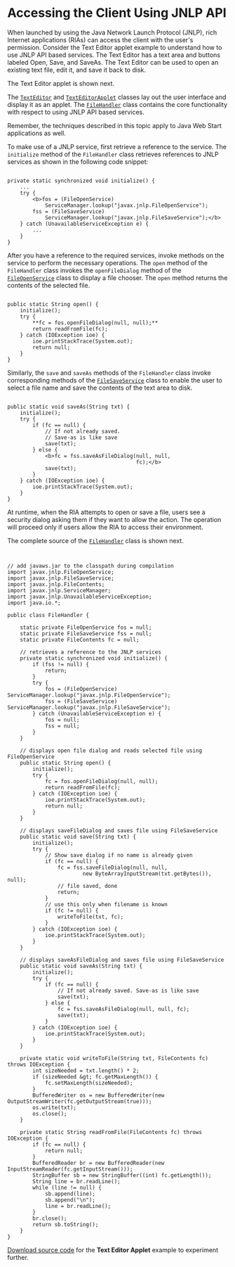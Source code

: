 
# Accessing the Client Using JNLP API

When launched by using the Java Network Launch Protocol (JNLP), rich Internet applications (RIAs) can access the client with the user's permission. Consider the Text Editor applet example to understand how to use JNLP API based services. The Text Editor has a text area and buttons labeled Open, Save, and SaveAs. The Text Editor can be used to open an existing text file, edit it, and save it back to disk.

The Text Editor applet is shown next.

The 
[`TextEditor`](examples/applet_JNLP_API/src/TextEditor.java) and 
[`TextEditorApplet`](examples/applet_JNLP_API/src/TextEditor.java) classes lay out the user interface and display it as an applet. The 
[`FileHandler`](examples/applet_JNLP_API/src/FileHandler.java) class contains the core functionality with respect to using JNLP API based services.

Remember, the techniques described in this topic apply to Java Web Start applications as well.

To make use of a JNLP service, first retrieve a reference to the service. The `initialize` method of the `FileHandler` class retrieves references to JNLP services as shown in the following code snippet:

```

private static synchronized void initialize() {
    ...
    try {
        <b>fos = (FileOpenService)
            ServiceManager.lookup("javax.jnlp.FileOpenService");
        fss = (FileSaveService)
            ServiceManager.lookup("javax.jnlp.FileSaveService");</b>
    } catch (UnavailableServiceException e) {
        ...
    }
}

```

After you have a reference to the required services, invoke methods on the service to perform the necessary operations. The `open` method of the `FileHandler` class invokes the `openFileDialog` method of the 
[`FileOpenService`](https://docs.oracle.com/javase/8/docs/jre/api/javaws/jnlp/javax/jnlp/FileOpenService.html) class to display a file chooser. The `open` method returns the contents of the selected file.

```

public static String open() {
    initialize();
    try {
        **fc = fos.openFileDialog(null, null);**
        return readFromFile(fc);
    } catch (IOException ioe) {
        ioe.printStackTrace(System.out);
        return null;
    }
}

```

Similarly, the `save` and `saveAs` methods of the `FileHandler` class invoke corresponding methods of the 
[`FileSaveService`](https://docs.oracle.com/javase/8/docs/jre/api/javaws/jnlp/javax/jnlp/FileSaveService.html) class to enable the user to select a file name and save the contents of the text area to disk.

```

public static void saveAs(String txt) {
    initialize();
    try {
        if (fc == null) {
            // If not already saved.
            // Save-as is like save
            save(txt);
        } else {
            <b>fc = fss.saveAsFileDialog(null, null,
                                         fc);</b>
            save(txt);
        }
    } catch (IOException ioe) {
        ioe.printStackTrace(System.out);
    }
}

```

At runtime, when the RIA attempts to open or save a file, users see a security dialog asking them if they want to allow the action. The operation will proceed only if users allow the RIA to access their environment.

The complete source of the 
[`FileHandler`](examples/applet_JNLP_API/src/FileHandler.java) class is shown next.

```


// add javaws.jar to the classpath during compilation 
import javax.jnlp.FileOpenService;
import javax.jnlp.FileSaveService;
import javax.jnlp.FileContents;
import javax.jnlp.ServiceManager;
import javax.jnlp.UnavailableServiceException;
import java.io.*;

public class FileHandler {

    static private FileOpenService fos = null;
    static private FileSaveService fss = null;
    static private FileContents fc = null;

    // retrieves a reference to the JNLP services
    private static synchronized void initialize() {
        if (fss != null) {
            return;
        }
        try {
            fos = (FileOpenService) ServiceManager.lookup("javax.jnlp.FileOpenService");
            fss = (FileSaveService) ServiceManager.lookup("javax.jnlp.FileSaveService");
        } catch (UnavailableServiceException e) {
            fos = null;
            fss = null;
        }
    }

    // displays open file dialog and reads selected file using FileOpenService
    public static String open() {
        initialize();
        try {
            fc = fos.openFileDialog(null, null);
            return readFromFile(fc);
        } catch (IOException ioe) {
            ioe.printStackTrace(System.out);
            return null;
        }
    }

    // displays saveFileDialog and saves file using FileSaveService
    public static void save(String txt) {
        initialize();
        try {
            // Show save dialog if no name is already given
            if (fc == null) {
                fc = fss.saveFileDialog(null, null,
                        new ByteArrayInputStream(txt.getBytes()), null);
                // file saved, done
                return;
            }
            // use this only when filename is known
            if (fc != null) {
                writeToFile(txt, fc);
            }
        } catch (IOException ioe) {
            ioe.printStackTrace(System.out);
        }
    }

    // displays saveAsFileDialog and saves file using FileSaveService
    public static void saveAs(String txt) {
        initialize();
        try {
            if (fc == null) {
                // If not already saved. Save-as is like save
                save(txt);
            } else {
                fc = fss.saveAsFileDialog(null, null, fc);
                save(txt);
            }
        } catch (IOException ioe) {
            ioe.printStackTrace(System.out);
        }
    }

    private static void writeToFile(String txt, FileContents fc) throws IOException {
        int sizeNeeded = txt.length() * 2;
        if (sizeNeeded &gt; fc.getMaxLength()) {
            fc.setMaxLength(sizeNeeded);
        }
        BufferedWriter os = new BufferedWriter(new OutputStreamWriter(fc.getOutputStream(true)));
        os.write(txt);
        os.close();
    }

    private static String readFromFile(FileContents fc) throws IOException {
        if (fc == null) {
            return null;
        }
        BufferedReader br = new BufferedReader(new InputStreamReader(fc.getInputStream()));
        StringBuffer sb = new StringBuffer((int) fc.getLength());
        String line = br.readLine();
        while (line != null) {
            sb.append(line);
            sb.append("\n");
            line = br.readLine();
        }
        br.close();
        return sb.toString();
    }
}

```


[Download source code](examplesIndex.html#AppletJNLPAPI) for the **Text Editor Applet** example to experiment further.
